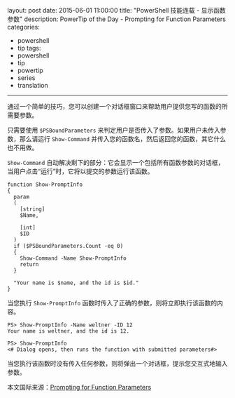 ﻿layout: post
date: 2015-06-01 11:00:00
title: "PowerShell 技能连载 - 显示函数参数"
description: PowerTip of the Day - Prompting for Function Parameters
categories:
- powershell
- tip
tags:
- powershell
- tip
- powertip
- series
- translation
---
通过一个简单的技巧，您可以创建一个对话框窗口来帮助用户提供您写的函数的所需要参数。

只需要使用 `$PSBoundParameters` 来判定用户是否传入了参数。如果用户未传入参数，那么请运行 `Show-Command` 并传入您的函数名，然后返回您的函数，其它什么也不用做。

`Show-Command` 自动解决剩下的部分：它会显示一个包括所有函数参数的对话框，当用户点击“运行”时，它将以提交的参数运行该函数。

    function Show-PromptInfo
    {
      param
      (
        [string]
        $Name,
    
        [int]
        $ID
      )
      if ($PSBoundParameters.Count -eq 0)
      {
        Show-Command -Name Show-PromptInfo
        return
      }
    
      "Your name is $name, and the id is $id."
    }

当您执行 `Show-PromptInfo` 函数时传入了正确的参数，则将立即执行该函数的内容。

    PS> Show-PromptInfo -Name weltner -ID 12
    Your name is weltner, and the id is 12.
    
    PS> Show-PromptInfo
    <# Dialog opens, then runs the function with submitted parameters#>

当您执行该函数时没有传入任何参数，则将弹出一个对话框，提示您交互式地输入参数。

<!--more-->
本文国际来源：[Prompting for Function Parameters](http://community.idera.com/powershell/powertips/b/tips/posts/prompting-for-function-parameters)
